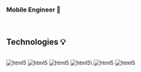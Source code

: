 ### **Mobile Engineer** 📱

<div></br><div>

## **Technologies** 💡

<div style="display: inline_block"> </br> 
    <img aling="center" alt="html5" src="https://img.shields.io/badge/Kotlin-7F52FF?style=for-the-badge&logo=Kotlin&logoColor=white"/>
    <img aling="center" alt="html5" src="https://img.shields.io/badge/Android-3DDC84?style=for-the-badge&logo=android&logoColor=white"/>
    <img aling="center" alt="html5" src="https://img.shields.io/badge/iOS-000000?style=for-the-badge&logo=ios&logoColor=white"/>
    <img aling="center" alt="html5" src="https://img.shields.io/badge/Swift-FA7343?style=for-the-badge&logo=swift&logoColor=white"/>\
    <img aling="center" alt="html5" src="https://img.shields.io/badge/TypeScript-007ACC?style=for-the-badge&logo=typescript&logoColor=white"/>
    <img aling="center" alt="html5" src="https://img.shields.io/badge/React_Native-20232A?style=for-the-badge&logo=react&logoColor=61DAFB"/>
</div>

<div></br><div>

